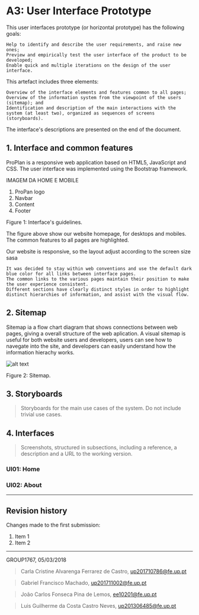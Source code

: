 # A3: User Interface Prototype
 
This user interfaces prototype (or horizontal prototype) has the following goals:

    Help to identify and describe the user requirements, and raise new ones;
    Preview and empirically test the user interface of the product to be developed;
    Enable quick and multiple iterations on the design of the user interface.

This artefact includes three elements:

    Overview of the interface elements and features common to all pages;
    Overview of the information system from the viewpoint of the users (sitemap); and
    Identification and description of the main interactions with the system (at least two), organized as sequences of screens (storyboards).

The interface's descriptions are presented on the end of the document.
 

## 1. Interface and common features
 
ProPlan is a responsive web application based on HTML5, JavaScript and CSS. The user interface was implemented using the Bootstrap framework.

IMAGEM DA HOME E MOBILE

 1. ProPan logo
 2. Navbar
 3. Content
 4. Footer
 
Figure 1: Interface's guidelines.

The figure above show our website homepage, for desktops and mobiles. The common features to all pages are highlighted.

  Our website is responsive, so the layout adjust according to the screen size
  sasa

    It was decided to stay within web conventions and use the default dark blue color for all links between interface pages.
    The common links to the various pages maintain their position to make the user experience consistent.
    Different sections have clearly distinct styles in order to highlight distinct hierarchies of information, and assist with the visual flow.

 
## 2. Sitemap
 
Sitemap ia a flow chart diagram that shows connections between web pages, giving a overall structure of the web aplication.
A visual sitemap is useful for both website users and developers, users can see how to navegate into the site, and developers can easily understand how the information hierachy works.

![alt text](https://github.com/JCLemos92/lbaw1767/blob/master/Report3/sitemap1.PNG "Logo Title Text 1")

Figure 2: Sitemap. 

## 3. Storyboards
 
> Storyboards for the main use cases of the system.
> Do not include trivial use cases.
 
## 4. Interfaces
 
> Screenshots, structured in subsections, including a reference, a description and a URL to the working version.
 
### UI01: Home
 
### UI02: About
 
 
***
 
## Revision history
 
Changes made to the first submission:
1. Item 1
1. Item 2
 
***
 
GROUP1767, 05/03/2018
 
> Carla Cristine Alvarenga Ferrarez de Castro, up201710786@fe.up.pt

> Gabriel Francisco Machado, up201711002@fe.up.pt
 
> João Carlos Fonseca Pina de Lemos, ee10201@fe.up.pt

> Luis Guilherme da Costa Castro Neves, up201306485@fe.up.pt
